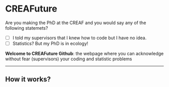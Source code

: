 # CREAFuture

Are you making the PhD at the CREAF and you would say any of the following statemets?

- [ ] I told my supervisors that I knew how to code but I have no idea.  
- [ ] Statistics? But my PhD is in ecology!

**Welcome to CREAFuture Github**: the webpage where you can acknowledge without fear (supervisors) your coding and statistic problems

---
## How it works?

